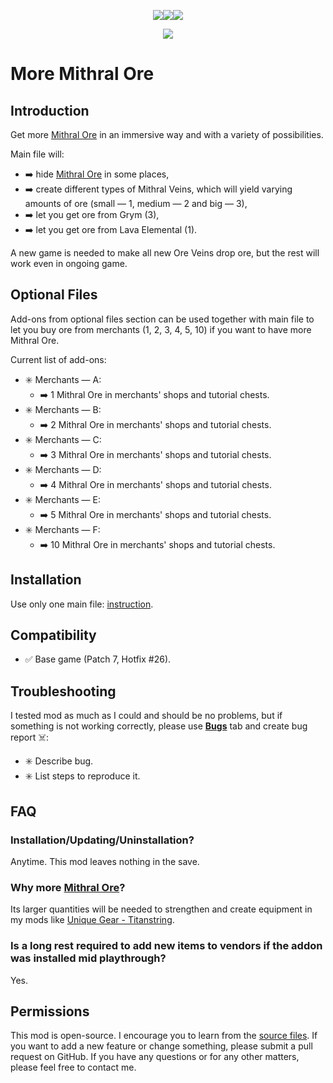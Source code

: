 <p align="center"><a href="https://ko-fi.com/maskedrpgfan"><img src="https://i.postimg.cc/Nj2mWwpw/Ko-fi-small.png"/></a><a href="https://buymeacoffee.com/maskedrpgfan"><img src="https://i.postimg.cc/MKTymBBH/Buy-Me-ACoffee-small.png"/></a><a href="https://www.patreon.com/maskedrpgfan"><img src="https://i.postimg.cc/28Knc5dw/Patreon-small.png"/></a></p>

<p align="center"><img src="https://i.postimg.cc/y86FdFPS/More-Mithral-Ore.png"/></p>

# More Mithral Ore

## Introduction

Get more [Mithral Ore](https://bg3.wiki/wiki/Mithral_Ore) in an immersive way and with a variety of possibilities.

Main file will:
* ➡️ hide [Mithral Ore](https://bg3.wiki/wiki/Mithral_Ore) in some places,
* ➡️ create different types of Mithral Veins, which will yield varying amounts of ore (small — 1, medium — 2 and big — 3),
* ➡️ let you get ore from Grym (3),
* ➡️ let you get ore from Lava Elemental (1).

A new game is needed to make all new Ore Veins drop ore, but the rest will work even in ongoing game.

## Optional Files

Add-ons from optional files section can be used together with main file to let you buy ore from merchants (1, 2, 3, 4, 5, 10) if you want to have more Mithral Ore.

Current list of add-ons:

* ✳️ Merchants — A:
  * ➡️ 1 Mithral Ore in merchants' shops and tutorial chests.
* ✳️ Merchants — B:
  * ➡️ 2 Mithral Ore in merchants' shops and tutorial chests.
* ✳️ Merchants — C:
  * ➡️ 3 Mithral Ore in merchants' shops and tutorial chests.
* ✳️ Merchants — D:
  * ➡️ 4 Mithral Ore in merchants' shops and tutorial chests.
* ✳️ Merchants — E:
  * ➡️ 5 Mithral Ore in merchants' shops and tutorial chests.
* ✳️ Merchants — F:
  * ➡️ 10 Mithral Ore in merchants' shops and tutorial chests.

## Installation

Use only one main file: [instruction](https://bg3.wiki/wiki/Guide:Installing_Mods).

## Compatibility

* ✅ Base game (Patch 7, Hotfix #26).

## Troubleshooting

I tested mod as much as I could and should be no problems, but if something is not working correctly, please use **[Bugs](https://www.nexusmods.com/baldursgate3/mods/1998?tab=bugs)** tab and create bug report ☠️:

* ✳️ Describe bug.
* ✳️ List steps to reproduce it.

## FAQ

### Installation/Updating/Uninstallation?

Anytime. This mod leaves nothing in the save.

### Why more [Mithral Ore](https://bg3.wiki/wiki/Mithral_Ore)?

Its larger quantities will be needed to strengthen and create equipment in my mods like [Unique Gear - Titanstring](https://www.nexusmods.com/baldursgate3/mods/1261).

### Is a long rest required to add new items to vendors if the addon was installed mid playthrough?

Yes.

## Permissions

This mod is open-source. I encourage you to learn from the [source files](https://github.com/MaskedRPGFan/More-Mithral-Ore-More-Mithril). If you want to add a new feature or change something, please submit a pull request on GitHub. If you have any questions or for any other matters, please feel free to contact me.
